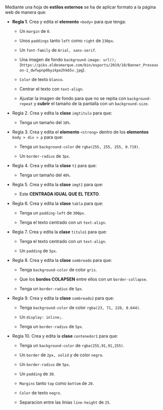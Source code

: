 Mediante una hoja de **estilos externos** se ha de aplicar formato a la página web de manera que:

- **Regla 1**. Crea y edita el **elemento** `<body>` para que tenga:

    - Un `margin` de `0`.
    
    - Unos `paddings` tanto `left` como `right` de `230px`.
    
    - Un `font-family` de `Arial, sans-serif`.

    - Una imagen de fondo `background-image: url();` (`https://piks.eldesmarque.com/bin/esports/2019/10/Banner_Preseason-1_dwfwpnp0byzkpe2hk65v.jpg`).

    - `Color` de texto `blanco`.

    - Centrar el texto con `text-align`.

    - Ajustar la imagen de fondo para que no se repita con `background-repeat` y **cubrir** el tamaño de la pantalla con un `background-size`.

- Regla 2. Crea y edita la **clase** `imgtitulo` para que:

    - Tenga un tamaño del `10%`.

- Regla 3. Crea y edita el **elemento** `<strong>` dentro de los **elementos** `body > div > p` para que:

    - Tenga un `background-color` de `rgba(255, 255, 255, 0.719)`.

    - Un `border-radius` de `3px`.

- Regla 4. Crea y edita la **clase** `t1` para que:

    - Tenga un tamaño del `40%`.

- Regla 5. Crea y edita la **clase** `imgt1` para que:

    - Este **CENTRADA IGUAL QUE EL TEXTO**.

- Regla 6. Crea y edita la **clase** `tabla` para que:

    - Tenga un `padding-left` de `300px`.

    - Tenga el texto centrado con un `text-align`.

- Regla 7. Crea y edita la **clase** `titulo1` para que:

    - Tenga el texto centrado con un `text-align`.

    - Un `padding` de `5px`.

- Regla 8. Crea y edita la **clase** `sombreado` para que:

    - Tenga `background-color` de color `gris`.

    - Que los **bordes COLAPSEN** entre ellos con un `border-collapse`.

    - Tenga un `border-radius` de `5px`.

- Regla 9. Crea y edita la **clase** `sombreado2` para que:

    - Tenga `background-color` de color `rgba(23, 71, 228, 0.644)`.

    - Un `display: inline;`.

    - Tenga un `border-radius` de `5px`.

- Regla 10. Crea y edita la **clase** `contenedor1` para que:

    - Tenga un `background-color` de `rgba(255,91,91,255)`.

    - Un `border` de `2px, solid` y de color `negro`.

    - Un `border-radius` de `5px`.

    - Un `padding` de `30`.

    - `Margins` tanto `top` como `bottom` de `20`.

    - `Color` de texto `negro`.

    - Separacion entre las linias `line-height` de `25`.
